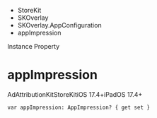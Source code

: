 

- StoreKit
- SKOverlay
- SKOverlay.AppConfiguration
-  appImpression 

Instance Property

# appImpression

AdAttributionKitStoreKitiOS 17.4+iPadOS 17.4+

``` source
var appImpression: AppImpression? { get set }
```

